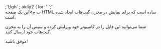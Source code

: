<!DOCTYPE html>
<html g="fa" dir="vl">
<heaا>;'l;lgh'
            ;
            aidiy2 {
            lor: '
   ';'
</head>
<body>
    <div class="container">ب م>این یک صفحه HTML ساده است که برای نمایش در مخزن گیت‌هاب ایجاد شده است.</p>
        <p>شما می‌توانید این فایل را در کامپیوتر خود ویرایش کرده و سپس آن را به مخزن گیت‌هاب خود ارسال کنید.</p>
        <p>موفق باشید!</p>
    </div>
</body>
</html>
